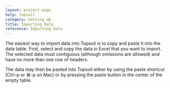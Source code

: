 ```yaml
---
layout: project-page
help: topsoil
category: Setting Up
title: Importing Data
reference: Importing Data
---
```


The easiest way to import data into Topsoil is to copy and paste it into the data table. First, select and copy the data in Excel that you want to import. The selected data must contiguous (although omissions are allowed) and have no more than one row of headers.

The data may then be pasted into Topsoil either by using the paste shortcut (Ctrl-p or ⌘-p on Mac) or by pressing the paste button in the center of the empty table.